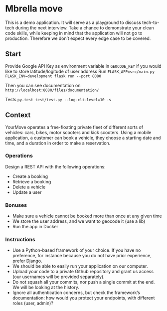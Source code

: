 # Mbrella move


This is a demo application. It will serve as a playground to discuss tech-to-tech during the next interview. Take a chance to demonstrate your clean code skills, while keeping in mind that the application will
not go to production. Therefore we don’t expect every edge case to be covered.

## Start

Provide Google API Key as environment variable in `GEOCODE_KEY` if you would like to store latitude/logitude of user address
Run
`FLASK_APP=src/main.py FLASK_ENV=development flask run --port 8080`

Then you can see documentation on
`http://localhost:8080/files/documentation/`

Tests
`py.test test/test.py --log-cli-level=10 -s`

##  Context

YourMove operates a free-floating private fleet of different sorts of vehicles: cars, bikes, motor scooters and kick scooters. Using a mobile application, a customer can book a vehicle, they choose a starting date and time, and a duration in order to make a reservation.

### Operations

Design a REST API with the following operations:


- Create a booking
- Retrieve a booking
- Delete a vehicle
- Update a user


### Bonuses

- Make sure a vehicle cannot be booked more than once at any given time
- We store the user address, and we want to geocode it (use a lib)
- Run the app in Docker

### Instructions

- Use a Python-based framework of your choice. If you have no preference, for instance because you do not have prior experience, prefer Django.
- We should be able to easily run your application on our computer.
- Upload your code to a private Github repository and grant us access (our usernames will be provided separately).
- Do not squash all your commits, nor push a single commit at the end. We will be looking at the history.
- Ignore all authentication concerns, but check the framework’s documentation: how would you protect your endpoints, with different roles (user, admin)?
